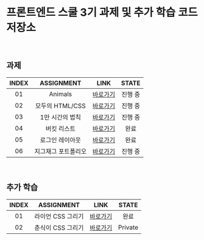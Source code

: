 # 프론트엔드 스쿨 3기 과제 및 추가 학습 코드 저장소

<br/>

## 과제
| INDEX | ASSIGNMENT | LINK | STATE |
|:-----:|:----------:|:----:|:-----:|
| 01 | Animals | [바로가기](./animals) | 진행 중 |
| 02 | 모두의 HTML/CSS | [바로가기](./everylion) | 진행 중 |
| 03 | 1만 시간의 법칙 | [바로가기](https://github.com/baekg6/FE3-10000hours) | 진행 중 |
| 04 | 버킷 리스트 | [바로가기](./bucketlist) | 완료 |
| 05 | 로그인 레이아웃 | [바로가기](./login) | 완료 |
| 06 | 지그재그 포트폴리오 | [바로가기](./zigzag) | 진행 중 |


<br/>

## 추가 학습
| INDEX | ASSIGNMENT | LINK | STATE |
|:-----:|:----------:|:----:|:-----:|
| 01 | 라이언 CSS 그리기 | [바로가기](./ryan) | 완료 | 
| 02 | 춘식이 CSS 그리기 | [바로가기](https://github.com/baekg6/FE3-Chunsik) | Private |

